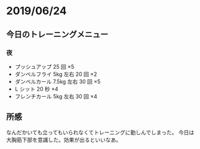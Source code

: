 # 2019/06/24

## 今日のトレーニングメニュー

### 夜

- プッシュアップ 25 回 ×5
- ダンベルフライ 5kg 左右 20 回 ×2
- ダンベルカール 7.5kg 左右 30 回 ×5
- L シット 20 秒 ×4
- フレンチカール 5kg 左右 30 回 ×4

## 所感

なんだかいても立ってもいられなくてトレーニングに勤しんでしまった。
今日は大胸筋下部を意識した。効果が出るといいなあ。

